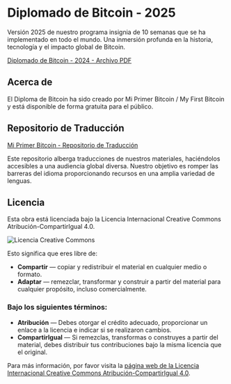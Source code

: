 # Diplomado de Bitcoin - 2025

Versión 2025 de nuestro programa insignia de 10 semanas que se ha implementado en todo el mundo. Una inmersión profunda en la historia, tecnología y el impacto global de Bitcoin.

[Diplomado de Bitcoin - 2024 - Archivo PDF](https://github.com/MyFirstBitcoin/Translation/blob/658e83d28694f5b3f4d472517b5f0e6d27136a2c/Mi%20Primer%20Bitcoin%20-%20Espa%C3%B1ol/Espa%C3%B1ol%20-%20BD%202025.pdf)

## Acerca de

El Diploma de Bitcoin ha sido creado por Mi Primer Bitcoin / My First Bitcoin y está disponible de forma gratuita para el público.

## Repositorio de Traducción

[Mi Primer Bitcoin - Repositorio de Traducción](https://github.com/MyFirstBitcoin/Translation)

Este repositorio alberga traducciones de nuestros materiales, haciéndolos accesibles a una audiencia global diversa. Nuestro objetivo es romper las barreras del idioma proporcionando recursos en una amplia variedad de lenguas.

## Licencia

Esta obra está licenciada bajo la Licencia Internacional Creative Commons Atribución-CompartirIgual 4.0.

![Licencia Creative Commons](https://i.creativecommons.org/l/by-sa/4.0/88x31.png)

Esto significa que eres libre de:

- **Compartir** — copiar y redistribuir el material en cualquier medio o formato.
- **Adaptar** — remezclar, transformar y construir a partir del material para cualquier propósito, incluso comercialmente.

### Bajo los siguientes términos:

- **Atribución** — Debes otorgar el crédito adecuado, proporcionar un enlace a la licencia e indicar si se realizaron cambios.
- **CompartirIgual** — Si remezclas, transformas o construyes a partir del material, debes distribuir tus contribuciones bajo la misma licencia que el original.

Para más información, por favor visita la [página web de la Licencia Internacional Creative Commons Atribución-CompartirIgual 4.0](http://creativecommons.org/licenses/by-sa/4.0/).

